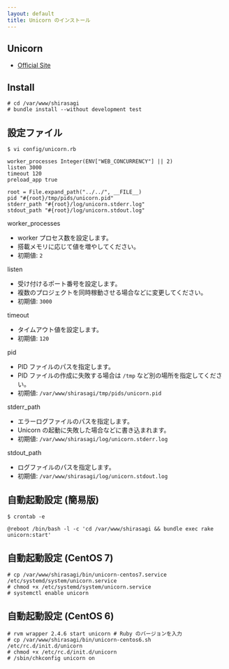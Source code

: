 ```yaml
---
layout: default
title: Unicorn のインストール
---
```


## Unicorn

- [Official Site](http://unicorn.bogomips.org/)

## Install

~~~
# cd /var/www/shirasagi
# bundle install --without development test
~~~

## 設定ファイル

~~~
$ vi config/unicorn.rb
~~~

~~~
worker_processes Integer(ENV["WEB_CONCURRENCY"] || 2)
listen 3000
timeout 120
preload_app true

root = File.expand_path("../../", __FILE__)
pid "#{root}/tmp/pids/unicorn.pid"
stderr_path "#{root}/log/unicorn.stderr.log"
stdout_path "#{root}/log/unicorn.stdout.log"
~~~

worker_processes

- worker プロセス数を設定します。
- 搭載メモリに応じて値を増やしてください。
- 初期値: `2`

listen

- 受け付けるポート番号を設定します。
- 複数のプロジェクトを同時稼動させる場合などに変更してください。
- 初期値: `3000`

timeout

- タイムアウト値を設定します。
- 初期値: `120`

pid

- PID ファイルのパスを指定します。
- PID ファイルの作成に失敗する場合は `/tmp` など別の場所を指定してください。
- 初期値: `/var/www/shirasagi/tmp/pids/unicorn.pid`

stderr_path

- エラーログファイルのパスを指定します。
- Unicorn の起動に失敗した場合などに書き込まれます。
- 初期値: `/var/www/shirasagi/log/unicorn.stderr.log`

stdout_path

- ログファイルのパスを指定します。
- 初期値: `/var/www/shirasagi/log/unicorn.stdout.log`

## 自動起動設定 (簡易版)

~~~
$ crontab -e
~~~

~~~
@reboot /bin/bash -l -c 'cd /var/www/shirasagi && bundle exec rake unicorn:start'
~~~

## 自動起動設定 (CentOS 7)

~~~
# cp /var/www/shirasagi/bin/unicorn-centos7.service /etc/systemd/system/unicorn.service
# chmod +x /etc/systemd/system/unicorn.service
# systemctl enable unicorn
~~~

## 自動起動設定 (CentOS 6)

~~~
# rvm wrapper 2.4.6 start unicorn # Ruby のバージョンを入力
# cp /var/www/shirasagi/bin/unicorn-centos6.sh /etc/rc.d/init.d/unicorn
# chmod +x /etc/rc.d/init.d/unicorn
# /sbin/chkconfig unicorn on
~~~
